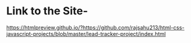 # Link to the Site-

https://htmlpreview.github.io/?https://github.com/rajsahu213/html-css-javascript-projects/blob/master/lead-tracker-project/index.html
